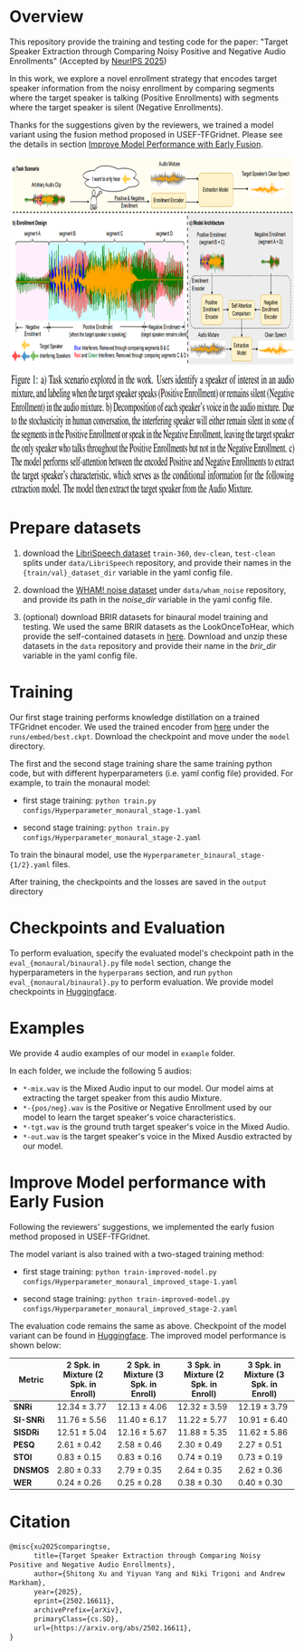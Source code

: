 # Overview
This repository provide the training and testing code for the paper: "Target Speaker Extraction through Comparing Noisy Positive and Negative Audio Enrollments" (Accepted by [NeurIPS 2025](https://neurips.cc/virtual/2025/poster/117224))

In this work, we explore a novel enrollment strategy that encodes target speaker information from the noisy enrollment by comparing segments where the target speaker is talking (Positive Enrollments) with segments where the target speaker is silent (Negative Enrollments).

Thanks for the suggestions given by the reviewers, we trained a model variant using the fusion method proposed in USEF-TFGridnet. Please see the details in section [Improve Model Performance with Early Fusion](#improve-model-performance-with-early-fusion).

<p align="center">
  <img align="middle" height="600" src="assets/task-formulation.png"/>
</p>

# Prepare datasets

1. download the [LibriSpeech dataset](https://www.openslr.org/12) `train-360`, `dev-clean`, `test-clean` splits under `data/LibriSpeech` repository, and provide their names in the `{train/val}_dataset_dir` variable in the yaml config file.

2. download the [WHAM! noise dataset](http://wham.whisper.ai/) under `data/wham_noise` repository, and provide its path in the *noise_dir* variable in the yaml config file.

3. (optional) download BRIR datasets for binaural model training and testing. We used the same BRIR datasets as the LookOnceToHear, which provide the self-contained datasets in [here](https://drive.google.com/drive/u/1/folders/1-Jx23GXdjPe33EF5jGZpj6zn-kIm5jHR). Download and unzip these datasets in the `data` repository and provide their name in the *brir_dir* variable in the yaml config file.

# Training 

Our first stage training performs knowledge distillation on a trained TFGridnet encoder. We used the trained encoder from [here](https://drive.google.com/file/d/1CP0zbZExcqvNLdP9epyhY4fEVp_oQr59/view) under the `runs/embed/best.ckpt`. Download the checkpoint and move under the `model` directory.

The first and the second stage training share the same training python code, but with different hyperparameters (i.e. yaml config file) provided. For example, to train the monaural model:

- first stage training: ```python train.py configs/Hyperparameter_monaural_stage-1.yaml```

- second stage training: ```python train.py configs/Hyperparameter_monaural_stage-2.yaml```

To train the binaural model, use the `Hyperparameter_binaural_stage-{1/2}.yaml` files.

After training, the checkpoints and the losses are saved in the `output` directory

# Checkpoints and Evaluation

To perform evaluation, specify the evaluated model's checkpoint path in the `eval_{monaural/binaural}.py` file `model` section, change the hyperparameters in the `hyperparams` section, and run `python eval_{monaural/binaural}.py` to perform evaluation. We provide model checkpoints in [Huggingface](https://huggingface.co/ShitongXu/TSE-Pos-Neg-Enroll/tree/main). 


# Examples
We provide 4 audio examples of our model in `example` folder. 

In each folder, we include the following 5 audios:
- `*-mix.wav` is the Mixed Audio input to our model. Our model aims at extracting the target speaker from this audio Mixture. 
- `*-{pos/neg}.wav` is the Positive or Negative Enrollment used by our model to learn the target speaker's voice characteristics.
- `*-tgt.wav` is the ground truth target speaker's voice in the Mixed Audio.
- `*-out.wav` is the target speaker's voice in the Mixed Ausdio extracted by our model. 

# Improve Model performance with Early Fusion

Following the reviewers' suggestions, we implemented the early fusion method proposed in USEF-TFGridnet. 

The model variant is also trained with a two-staged training method:

- first stage training: ```python train-improved-model.py configs/Hyperparameter_monaural_improved_stage-1.yaml```

- second stage training: ```python train-improved-model.py configs/Hyperparameter_monaural_improved_stage-2.yaml```

The evaluation code remains the same as above. Checkpoint of the model variant can be found in [Huggingface](https://huggingface.co/ShitongXu/TSE-Pos-Neg-Enroll/blob/main/improved-monaural.pt). The improved model performance is shown below:

| Metric       | 2 Spk. in Mixture (2 Spk. in Enroll) | 2 Spk. in Mixture (3 Spk. in Enroll) | 3 Spk. in Mixture (2 Spk. in Enroll) | 3 Spk. in Mixture (3 Spk. in Enroll) | 
|--------------|--------------------------|--------------------------|--------------------------|--------------------------|
| **SNRi**  | 12.34 $\pm$ 3.77 | 12.13 $\pm$ 4.06 | 12.32 $\pm$ 3.59 | 12.19 $\pm$ 3.79 |
| **SI-SNRi** | 11.76 $\pm$ 5.56 | 11.40 $\pm$ 6.17 | 11.22 $\pm$ 5.77 | 10.91 $\pm$ 6.40 |
| **SISDRi** | 12.51 $\pm$ 5.04 | 12.16 $\pm$ 5.67 | 11.88 $\pm$ 5.35 | 11.62 $\pm$ 5.86 |
| **PESQ**     | 2.61 $\pm$ 0.42 | 2.58 $\pm$ 0.46 | 2.30 $\pm$ 0.49 | 2.27 $\pm$ 0.51 |
| **STOI**     | 0.83 $\pm$ 0.15 | 0.83 $\pm$ 0.16 | 0.74 $\pm$ 0.19 | 0.73 $\pm$ 0.19 |
| **DNSMOS**   | 2.80 $\pm$ 0.33 | 2.79 $\pm$ 0.35 | 2.64 $\pm$ 0.35 | 2.62 $\pm$ 0.36 |
| **WER**      | 0.24 $\pm$ 0.26 | 0.25 $\pm$ 0.28 | 0.38 $\pm$ 0.30 | 0.40 $\pm$ 0.30 |

# Citation
```
@misc{xu2025comparingtse,
      title={Target Speaker Extraction through Comparing Noisy Positive and Negative Audio Enrollments}, 
      author={Shitong Xu and Yiyuan Yang and Niki Trigoni and Andrew Markham},
      year={2025},
      eprint={2502.16611},
      archivePrefix={arXiv},
      primaryClass={cs.SD},
      url={https://arxiv.org/abs/2502.16611}, 
}
```